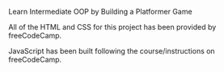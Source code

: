 Learn Intermediate OOP by Building a Platformer Game

All of the HTML and CSS for this project has been provided by freeCodeCamp.

JavaScript has been built following the course/instructions on freeCodeCamp.
